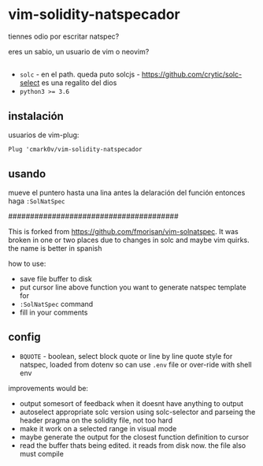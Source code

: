 # vim-solidity-natspecador

tiennes odio por escritar natspec?

eres un sabio, un usuario de vim o neovim?

## 
- `solc`  - en el path. queda puto solcjs - https://github.com/crytic/solc-select es una regalito del dios
- `python3 >= 3.6`

## instalación

usuarios de vim-plug:

```vim
Plug 'cmark0v/vim-solidity-natspecador
```

## usando

mueve el puntero hasta una lina antes la delaración del función entonces haga `:SolNatSpec`

#######################################

This is forked from https://github.com/fmorisan/vim-solnatspec. It was broken in one or two places due to changes in solc and maybe vim quirks. the name is better in spanish

how to use:
  - save file buffer to disk
  - put cursor line above function you want to generate natspec template for
  - ``:SolNatSpec`` command
  - fill in your comments

config
------

 - ``BQUOTE`` - boolean, select block quote or line by line quote style for natspec, loaded from dotenv so can use ``.env`` file or over-ride with shell env


improvements would be: 
- output somesort of feedback when it doesnt have anything to output
- autoselect appropriate solc version using solc-selector and parseing the header pragma on the solidity file, not too hard
- make it work on a selected range in visual mode
- maybe generate the output for the closest function definition to cursor
- read the buffer thats being edited. it reads from disk now. the file also must compile
